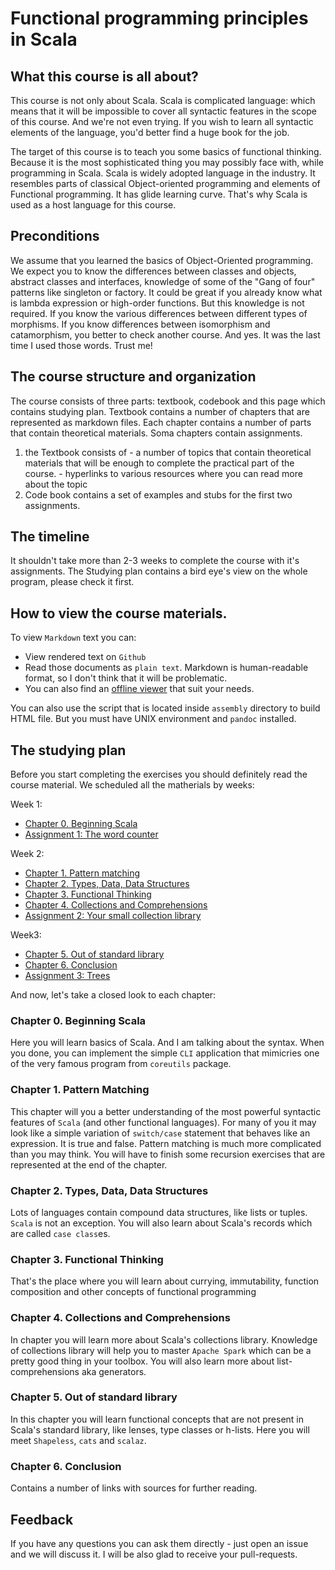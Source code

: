 Functional programming principles in Scala
==========================================

## What this course is all about?
This course is not only about Scala. Scala is complicated language: which means
that it will be impossible to cover all syntactic features in the scope of this
course. And we're not even trying. If you wish to learn all syntactic elements
of the language, you'd better find a huge book for the job.

The target of this course is to teach you some basics of functional thinking. Because it is
the most sophisticated thing you may possibly face with, while programming in Scala.
Scala is widely adopted language in the industry. It resembles parts of classical
Object-oriented programming and elements of Functional programming. It has glide learning curve.
That's why Scala is used as a host language for this course.


## Preconditions
We assume that you learned the basics of Object-Oriented programming. We expect
you to know the differences between classes and objects, abstract classes and
interfaces, knowledge of some of the "Gang of four" patterns like singleton or factory.
It could be great if you already know what is lambda expression or high-order
functions. But this knowledge is not required.
If you know the various differences between different types of morphisms. If you
know differences between isomorphism and catamorphism, you better to check
another course. And yes. It was the last time I used those words. Trust me!


## The course structure and organization
The course consists of three parts: textbook, codebook and this page which contains studying plan.
Textbook contains a number of chapters that are represented as markdown files. Each chapter contains a number of parts that contain theoretical materials. Soma chapters contain assignments.

  1. the Textbook consists of
    - a number of topics that contain theoretical materials that will be enough
      to complete the practical part of the course.
    - hyperlinks to various resources where you can read more about the topic
  2. Code book contains a set of examples and stubs for the first two assignments.


## The timeline
It shouldn't take more than 2-3 weeks to complete the course with it's assignments.
The Studying plan contains a bird eye's view on the whole program, please check it
first.

## How to view the course materials.
To view `Markdown` text you can:

  - View rendered text on `Github`
  - Read those documents as `plain text`. Markdown is human-readable format, so
    I don't think that it will be problematic.
  - You can also find an [offline viewer][markdown-tools] that suit your needs.

You can also use the script that is located inside `assembly` directory to
build HTML file. But you must have UNIX environment and `pandoc` installed.

## The studying plan
Before you start completing the exercises you should definitely read the course
material. We scheduled all the matherials by weeks:

Week 1:
  - [Chapter 0. Beginning Scala](textbook/en/ch0_beginning_scala)
  - [Assignment 1: The word counter](textbook/en/ch0_beginning_scala/assignment.md)

Week 2:
  - [Chapter 1. Pattern matching](textbook/en/ch1_pattern_matching)
  - [Chapter 2. Types, Data, Data Structures](textbook/en/ch2_types_data_datastructures)
  - [Chapter 3. Functional Thinking](textbook/en/ch3_functional_thinking)
  - [Chapter 4. Collections and Comprehensions](textbook/en/ch4_collections_and_forcomps)
  - [Assignment 2: Your small collection library](textbook/en/ch4_collections_and_forcomps/assignment.md)

Week3:
  - [Chapter 5. Out of standard library](textbook/en/ch5_out_of_standard_library)
  - [Chapter 6. Conclusion](textbook/en/ch6_conclusion)
  - [Assignment 3: Trees](textbook/en/ch6_conclusion/assignment.md)

And now, let's take a closed look to each chapter:

### Chapter 0. Beginning Scala
Here you will learn basics of Scala. And I am talking about the syntax. When you
done, you can implement the simple `CLI` application that mimicries one of the
very famous program from `coreutils` package.

### Chapter 1. Pattern Matching
This chapter will you a better understanding of the most powerful syntactic
features of `Scala` (and other functional languages). For many of you it may
look like a simple variation of `switch/case` statement that behaves like an
expression. It is true and false. Pattern matching is much more complicated than
you may think. You will have to finish some recursion exercises that are
represented at the end of the chapter.

### Chapter 2. Types, Data, Data Structures
Lots of languages contain compound data structures, like lists or tuples.
`Scala` is not an exception. You will also learn about Scala's records which
are called `case class`es.

### Chapter 3. Functional Thinking
That's the place where you will learn about currying, immutability, function
composition and other concepts of functional programming

### Chapter 4. Collections and Comprehensions
In chapter you will learn more about Scala's collections library. Knowledge
of collections library will help you to master `Apache Spark` which can be a
pretty good thing in your toolbox. You will also learn more about
list-comprehensions aka generators.

### Chapter 5. Out of standard library
In this chapter you will learn functional concepts that are not present in
Scala's standard library, like lenses, type classes or h-lists.
Here you will meet `Shapeless`, `cats` and `scalaz`.

### Chapter 6. Conclusion
Contains a number of links with sources for further reading.



## Feedback
If you have any questions you can ask them directly - just open an issue and we
will discuss it. I will be also glad to receive your pull-requests.

[markdown-tools]: http://mashable.com/2013/06/24/markdown-tools

